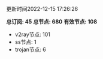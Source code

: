 更新时间2022-12-15 17:26:26

**总订阅: 45**
**总节点: 680**
**有效节点: 108**
- v2ray节点: 101
- ss节点: 1
- trojan节点: 6
